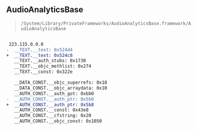 ## AudioAnalyticsBase

> `/System/Library/PrivateFrameworks/AudioAnalyticsBase.framework/AudioAnalyticsBase`

```diff

 223.115.0.0.0
-  __TEXT.__text: 0x524d4
+  __TEXT.__text: 0x524c8
   __TEXT.__auth_stubs: 0x1730
   __TEXT.__objc_methlist: 0x274
   __TEXT.__const: 0x322e

   __DATA_CONST.__objc_superrefs: 0x18
   __DATA_CONST.__objc_arraydata: 0x10
   __AUTH_CONST.__auth_got: 0xbb0
-  __AUTH_CONST.__auth_ptr: 0x5b0
+  __AUTH_CONST.__auth_ptr: 0x5b8
   __AUTH_CONST.__const: 0x43e8
   __AUTH_CONST.__cfstring: 0x20
   __AUTH_CONST.__objc_const: 0x1050

```

